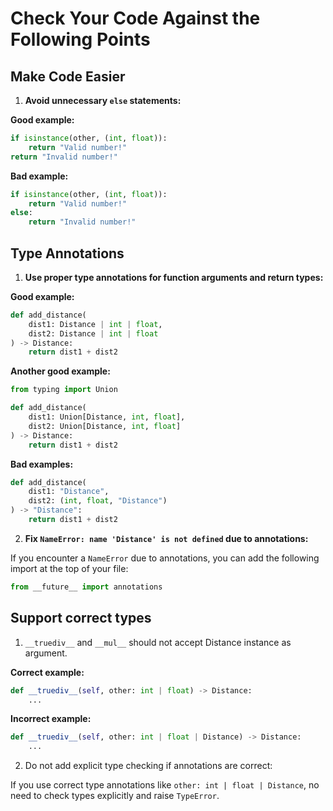 # Check Your Code Against the Following Points

## Make Code Easier

1. **Avoid unnecessary `else` statements:**

**Good example:**

```python
if isinstance(other, (int, float)):
    return "Valid number!"
return "Invalid number!"
```

**Bad example:**

```python
if isinstance(other, (int, float)):
    return "Valid number!"
else:
    return "Invalid number!"
```

## Type Annotations

1. **Use proper type annotations for function arguments and return types:**

**Good example:**
```python
def add_distance(
    dist1: Distance | int | float, 
    dist2: Distance | int | float
) -> Distance:
    return dist1 + dist2
```

**Another good example:**
```python
from typing import Union

def add_distance(
    dist1: Union[Distance, int, float], 
    dist2: Union[Distance, int, float]
) -> Distance:
    return dist1 + dist2
```

**Bad examples:**
```python
def add_distance(
    dist1: "Distance", 
    dist2: (int, float, "Distance")
) -> "Distance":
    return dist1 + dist2
```

2. **Fix `NameError: name 'Distance' is not defined` due to annotations:**

If you encounter a `NameError` due to annotations, you can add the following import at the top of your file:
```python
from __future__ import annotations
```

## Support correct types

1. ```__truediv__``` and ```__mul__``` should not accept Distance instance as argument.

**Correct example:**
```python
def __truediv__(self, other: int | float) -> Distance:
    ...
```

**Incorrect example:**
```python
def __truediv__(self, other: int | float | Distance) -> Distance:
    ...
```

2. Do not add explicit type checking if annotations are correct:

If you use correct type annotations like `other: int | float | Distance`, no need to check types explicitly and raise `TypeError`.
